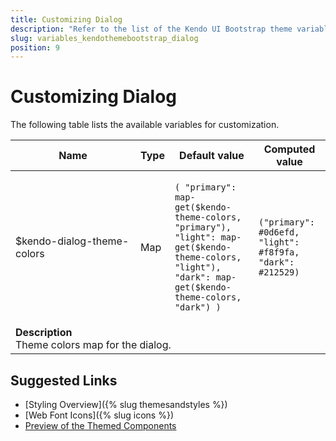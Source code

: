 ```yaml
---
title: Customizing Dialog
description: "Refer to the list of the Kendo UI Bootstrap theme variables available for customization."
slug: variables_kendothemebootstrap_dialog
position: 9
---
```


# Customizing Dialog

The following table lists the available variables for customization.

<table class="theme-variables">
    <colgroup>
    <col style="width: 200px; white-space:nowrap;" />
    <col />
    <col />
    <col />
</colgroup>
<thead>
    <tr>
        <th>Name</th>
        <th>Type</th>
        <th>Default value</th>
        <th>Computed value</th>
    </tr>
</thead>
<tbody>
        <tr>
    <td>$kendo-dialog-theme-colors</td>
    <td>Map</td>
<td>

`(
    "primary": map-get($kendo-theme-colors, "primary"),
    "light": map-get($kendo-theme-colors, "light"),
    "dark": map-get($kendo-theme-colors, "dark")
)`

</td>
<td>

`("primary": #0d6efd, "light": #f8f9fa, "dark": #212529)`

</td>
</tr>
<tr>
    <td colspan="4" class="theme-variables-description-container"><div><b>Description</b><div class="theme-variables-description">Theme colors map for the dialog.</div></div>
    </td>
</tr>
</tbody>
</table>

## Suggested Links

* [Styling Overview]({% slug themesandstyles %})
* [Web Font Icons]({% slug icons %})
* [Preview of the Themed Components](../)


